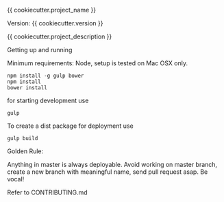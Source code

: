 {{ cookiecutter.project_name }}

Version: {{ cookiecutter.version }}

{{ cookiecutter.project_description }}

Getting up and running

Minimum requirements: Node, setup is tested on Mac OSX only.

    npm install -g gulp bower
    npm install
    bower install

for starting development use

    gulp 


To create a dist package for deployment use

    gulp build


Golden Rule:

Anything in master is always deployable.
Avoid working on master branch, create a new branch with meaningful name, send pull request asap. Be vocal!

Refer to CONTRIBUTING.md

